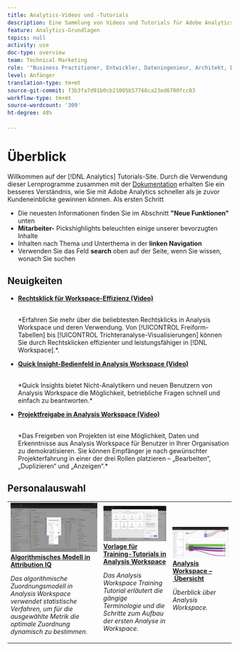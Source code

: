 ```yaml
---
title: Analytics-Videos und -Tutorials
description: Eine Sammlung von Videos und Tutorials für Adobe Analytics.
feature: Analytics-Grundlagen
topics: null
activity: use
doc-type: overview
team: Technical Marketing
role: '"Business Practitioner, Entwickler, Dateningenieur, Architekt, Data Architect, Administrator, Leader"'
level: Anfänger
translation-type: tm+mt
source-git-commit: f3b3fa7d91b0cb21005b57768ca23ed6700fcc03
workflow-type: tm+mt
source-wordcount: '309'
ht-degree: 48%

---
```



# Überblick

Willkommen auf der [!DNL Analytics] Tutorials-Site.  Durch die Verwendung dieser Lernprogramme zusammen mit der [Dokumentation](https://docs.adobe.com/content/help/de-DE/analytics/landing/home.html) erhalten Sie ein besseres Verständnis, wie Sie mit Adobe Analytics schneller als je zuvor Kundeneinblicke gewinnen können.  Als ersten Schritt
* Die neuesten Informationen finden Sie im Abschnitt **&quot;Neue Funktionen&quot;** unten
* **Mitarbeiter-** Pickshighlights beleuchten einige unserer bevorzugten Inhalte
* Inhalten nach Thema und Unterthema in der **linken Navigation**
* Verwenden Sie das Feld **search** oben auf der Seite, wenn Sie wissen, wonach Sie suchen

## Neuigkeiten

* **[Rechtsklick für Workspace-Effizienz (Video)](analysis-workspace/navigating-workspace-projects/right-click-for-workspace-efficiency.md)**

   <br>
   *Erfahren Sie mehr über die beliebtesten Rechtsklicks in Analysis Workspace und deren Verwendung. Von [!UICONTROL Freiform-Tabellen] bis [!UICONTROL Trichteranalyse-Visualisierungen] können Sie durch Rechtsklicken effizienter und leistungsfähiger in [!DNL Workspace].*.

* **[Quick Insight-Bedienfeld in Analysis Workspace (Video)](analysis-workspace/using-panels/quick-insights-panel-in-analysis-workspace.md)**

   <br>
   *Quick Insights bietet Nicht-Analytikern und neuen Benutzern von Analysis Workspace die Möglichkeit, betriebliche Fragen schnell und einfach zu beantworten.*

* **[Projektfreigabe in Analysis Workspace (Video)](analysis-workspace/curate-and-share-projects/project-sharing-in-analysis-workspace.md)**

   <br>
   *Das Freigeben von Projekten ist eine Möglichkeit, Daten und Erkenntnisse aus Analysis Workspace für Benutzer in Ihrer Organisation zu demokratisieren. Sie können Empfänger je nach gewünschter Projekterfahrung in einer der drei Rollen platzieren – „Bearbeiten“, „Duplizieren“ und „Anzeigen“.*

## Personalauswahl

<table>
<tr>
  <td>
    <a href="analysis-workspace/attribution-iq/algorithmic-model-in-attribution-iq.md">
      <img alt="Algorithmisches Modell in Attribution IQ" src="assets/36205.jpg" />
    </a>
    <div>
      <a href="analysis-workspace/attribution-iq/algorithmic-model-in-attribution-iq.md">
    <strong>Algorithmisches Modell in Attribution IQ</strong>
    </a>
    </div>
    <p>
    <em>Das algorithmische Zuordnungsmodell in Analysis Workspace verwendet statistische Verfahren, um für die ausgewählte Metrik die optimale Zuordnung dynamisch zu bestimmen.</em>
    <p>
  </td>
   <td>
    <a href="analysis-workspace/navigating-workspace-projects/training-tutorial-template-in-analysis-workspace.md">
      <img alt="Vorlage für Training-Tutorials in Analysis Workspace" src="assets/33773.jpg" />
    </a>
    <div>
      <a href="analysis-workspace/navigating-workspace-projects/training-tutorial-template-in-analysis-workspace.md">
    <strong>Vorlage für Training-Tutorials in Analysis Workspace</strong>
    </a>
    </div>
    <p>
    <em>Das Analysis Workspace Training Tutorial erläutert die gängige Terminologie und die Schritte zum Aufbau der ersten Analyse in Workspace.</em>
    <p>
  </td>
  <td>
    <a href="analysis-workspace/analysis-workspace-basics/analysis-workspace-overview.md">
      <img alt="Miniaturbild für das Video "Analysis Workspace-Übersicht"" src="assets/thumb_analysis-workspace-overview.png" />
    </a>
    <div>
      <a href="analysis-workspace/analysis-workspace-basics/analysis-workspace-overview.md">
    <strong>Analysis Workspace – Übersicht</strong>
    </a>
    </div>
    <p>
    <em>Überblick über Analysis Workspace.</em>
    <p>
  </td>
</tr>
</table>
